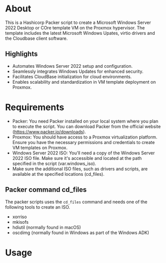# About
This is a Hashicorp Packer script to create a Microsoft Windows Server 2022 Desktop or COre template VM on the Proxmox hypervisor. The template includes the latest Microsoft Windows Upates, virtio drivers and the Cloudbase client software.

## Highlights

- Automates Windows Server 2022 setup and configuration.
- Seamlessly integrates Windows Updates for enhanced security.
- Facilitates CloudBase initialization for cloud environments.
- Enables scalability and standardization in VM template deployment on Proxmox.

# Requirements

- Packer: You need Packer installed on your local system where you plan to execute the script. You can download Packer from the official website (https://www.packer.io/downloads).
- Proxmox: You should have access to a Proxmox virtualization platform. Ensure you have the necessary permissions and credentials to create VM templates on Proxmox.
- Windows Server 2022 ISO: You'll need a copy of the Windows Server 2022 ISO file. Make sure it's accessible and located at the path specified in the script (var.windows_iso).
- Make sure the additional ISO files, such as drivers and scripts, are available at the specified locations (cd_files).

## Packer command cd_files
The packer scripts uses the `cd_files` command and needs one of the following tools to create an ISO.

- xorriso
- mkisofs
- hdiutil (normally found in macOS)
- oscdimg (normally found in Windows as part of the Windows ADK)

# Usage

